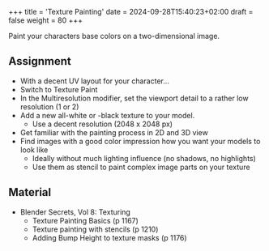 +++
title = 'Texture Painting'
date = 2024-09-28T15:40:23+02:00
draft = false
weight = 80
+++

Paint your characters base colors on a two-dimensional image.

## Assignment 

- With a decent UV layout for your character...
- Switch to Texture Paint
- In the Multiresolution modifier, set the viewport detail to a rather low resolution (1 or 2) 
- Add a new all-white or -black texture to your model.
  - Use a decent resolution (2048 x 2048 px)
- Get familiar with the painting process in 2D and 3D view
- Find images with a good color impression how you want your models to look like
  - Ideally without much lighting influence (no shadows, no highlights)
  - Use them as stencil to paint complex image parts on your texture


## Material

- Blender Secrets, Vol 8: Texturing
  - Texture Painting Basics (p 1167)
  - Texture painting with stencils (p 1210)
  - Adding Bump Height to texture masks (p 1176)